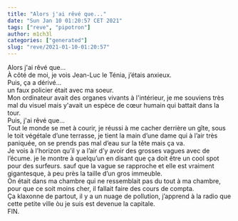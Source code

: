 ```yaml
---
title: "Alors j'ai rêvé que..."
date: "Sun Jan 10 01:20:57 CET 2021"
tags: ["reve", "pipotron"]
author: m1ch3l
categories: ["generated"]
slug: "reve/2021-01-10-01:20:57"
---
```


Alors j'ai rêvé que...<br>
À côté de moi, je vois Jean-Luc le Ténia, j’étais anxieux.<br>
Puis, ça a dérivé...<br>
un faux policier était avec ma soeur.<br>
Mon ordinateur avait des organes vivants à l'intérieur, je me souviens très mal du visuel mais y'avait un espèce de cœur humain qui battait dans la tour.<br>
Puis, j'ai rêvé que...<br>
Tout le monde se met à courir, je réussi à me cacher derrière un gîte, sous le toit végétale d’une terrasse, je tient la main d’une dame qui à l’air très paniquée, on se prends pas mal d’eau sur la tête mais ça va.<br>
Je vois à l’horizon qu’il y a l’air d’y avoir des grosses vagues avec de l’écume. je le montre à quelqu’un en disant que ça doit être un cool spot pour des surfeurs. sauf que la vague se rapproche et elle est vraiment gigantesque, à peu près la taille d’un gros immeuble.<br>
On était dans ma chambre qui ne ressemblait pas du tout à ma chambre, pour que ce soit moins cher, il fallait faire des cours de compta.<br>
Ça klaxonne de partout, il y a un nuage de pollution, j’apprend à la radio que cette petite ville òu je suis est devenue la capitale.<br>
FIN.<br>
